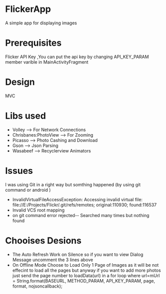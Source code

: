 # FlickerApp
 A simple app for displaying images
 # Prerequisites
 Flicker API Key ,You can put the api key by changing API_KEY_PARAM member varible in MainActivityFragment 
 # Design 
  MVC
 # Libs used
 * Volley --> For Network Connections
 * Chrisbanes:PhotoView --> For Zooming
 * Picasso --> Photo Cashing and Download
 * Gson --> Json Parsing
 * Wasabeef --> Recyclerview Animators
 # Issues 
   I was using Git in a right way but somthing happened (by using git command or android )
  * InvalidVirtualFileAccessException: Accessing invalid virtual file: file://E:/Projects/Flickr/.git/refs/remotes; original:110930; found:116537
  * Invalid VCS root mapping
  * on git command error rejected-- 
   Searched many times but nothing found
   
 
# Chooises Desions 
* The Auto Refresh Work on Silence so if you want to 
     view Dialog Message uncomment the 3 lines above
* On Offline Mode Choose to Load Only 1 Page of Images
  as it will be not effecint to load all the pages
  but anyway if you want to add more photos 
   just send the page number to loadData(url)
   in a for loop where url=mUrl = String.format(BASEURL, METHOD_PARAM, API_KEY_PARAM, page, format, nojsoncallback);
   
